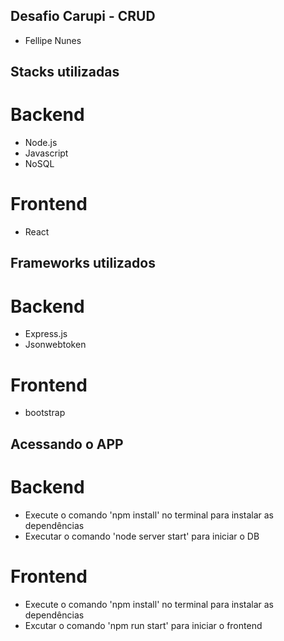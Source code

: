 ## Desafio Carupi - CRUD
- Fellipe Nunes


## Stacks utilizadas

# Backend
- Node.js
- Javascript
- NoSQL

# Frontend
- React


## Frameworks utilizados

# Backend
- Express.js
- Jsonwebtoken

# Frontend
- bootstrap


## Acessando o APP 

# Backend
- Execute o comando 'npm install' no terminal para instalar as dependências 
- Executar o comando 'node server start' para iniciar o DB

# Frontend
- Execute o comando 'npm install' no terminal para instalar as dependências
- Excutar o comando 'npm run start' para iniciar o frontend